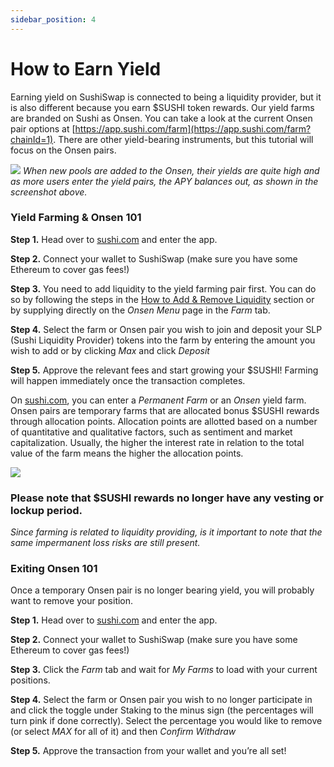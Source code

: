 ```yaml
---
sidebar_position: 4
---
```


# How to Earn Yield

Earning yield on SushiSwap is connected to being a liquidity provider, but it is also different because you earn $SUSHI token rewards. Our yield farms are branded on Sushi as Onsen. You can take a look at the current Onsen pair options at [https://app.sushi.com/farm](https://app.sushi.com/farm?chainId=1). There are other yield-bearing instruments, but this tutorial will focus on the Onsen pairs.

![](/img/tutimg/htey/htey1.png) _When new pools are added to the Onsen, their yields are quite high and as more users enter the yield pairs, the APY balances out, as shown in the screenshot above._

### Yield Farming & Onsen 101

**Step 1.** Head over to [sushi.com](https://www.sushi.com/) and enter the app.

**Step 2.** Connect your wallet to SushiSwap (make sure you have some Ethereum to cover gas fees!)

**Step 3.** You need to add liquidity to the yield farming pair first. You can do so by following the steps in the [How to Add & Remove Liquidity](/docs/Tutorials/How%20to%20Get%20Started%20on%20Sushi/How%20to%20Add%20&%20Remove%20Liquidity) section or by supplying directly on the _Onsen Menu_ page in the _Farm_ tab.

**Step 4.** Select the farm or Onsen pair you wish to join and deposit your SLP (Sushi Liquidity Provider) tokens into the farm by entering the amount you wish to add or by clicking _Max_ and click _Deposit_

**Step 5.** Approve the relevant fees and start growing your $SUSHI! Farming will happen immediately once the transaction completes.

On [sushi.com](https://www.sushi.com/), you can enter a _Permanent Farm_ or an _Onsen_ yield farm. Onsen pairs are temporary farms that are allocated bonus $SUSHI rewards through allocation points. Allocation points are allotted based on a number of quantitative and qualitative factors, such as sentiment and market capitalization. Usually, the higher the interest rate in relation to the total value of the farm means the higher the allocation points.

![](/img/tutimg/htey/htey2.png)

### Please note that $SUSHI rewards no longer have any vesting or lockup period.

_Since farming is related to liquidity providing, is it important to note that the same impermanent loss risks are still present._

### Exiting Onsen 101

Once a temporary Onsen pair is no longer bearing yield, you will probably want to remove your position.

**Step 1.** Head over to [sushi.com](https://www.sushi.com/) and enter the app.

**Step 2.** Connect your wallet to SushiSwap (make sure you have some Ethereum to cover gas fees!)

**Step 3.** Click the _Farm_ tab and wait for _My Farms_ to load with your current positions.

**Step 4.** Select the farm or Onsen pair you wish to no longer participate in and click the toggle under Staking to the minus sign (the percentages will turn pink if done correctly). Select the percentage you would like to remove (or select _MAX_ for all of it) and then _Confirm Withdraw_

**Step 5.** Approve the transaction from your wallet and you’re all set!

